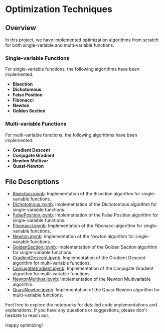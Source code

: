 # Optimization Techniques

## Overview
In this project, we have implemented optimization algorithms from scratch for both single-variable and multi-variable functions.

### Single-variable Functions
For single-variable functions, the following algorithms have been implemented:

- **Bisection**
- **Dichotomous**
- **False Position**
- **Fibonacci**
- **Newton**
- **Golden Section**

### Multi-variable Functions
For multi-variable functions, the following algorithms have been implemented:

- **Gradient Descent**
- **Conjugate Gradient**
- **Newton Multivar**
- **Quasi-Newton**

## File Descriptions
- [Bisection.ipynb](Bisection.ipynb): Implementation of the Bisection algorithm for single-variable functions.
- [Dichotomous.ipynb](Dichotomous.ipynb): Implementation of the Dichotomous algorithm for single-variable functions.
- [FalsePosition.ipynb](FalsePosition.ipynb): Implementation of the False Position algorithm for single-variable functions.
- [Fibonacci.ipynb](Fibonacci.ipynb): Implementation of the Fibonacci algorithm for single-variable functions.
- [Newton.ipynb](Newton.ipynb): Implementation of the Newton algorithm for single-variable functions.
- [GoldenSection.ipynb](GoldenSection.ipynb): Implementation of the Golden Section algorithm for single-variable functions.
- [GradientDescent.ipynb](GradientDescent.ipynb): Implementation of the Gradient Descent algorithm for multi-variable functions.
- [ConjugateGradient.ipynb](ConjugateGradient.ipynb): Implementation of the Conjugate Gradient algorithm for multi-variable functions.
- [NewtonMultivar.ipynb](NewtonMultivar.ipynb): Implementation of the Newton Multivariable algorithm.
- [QuasiNewton.ipynb](QuasiNewton.ipynb): Implementation of the Quasi-Newton algorithm for multi-variable functions.

Feel free to explore the notebooks for detailed code implementations and explanations. If you have any questions or suggestions, please don't hesitate to reach out.

Happy optimizing!

